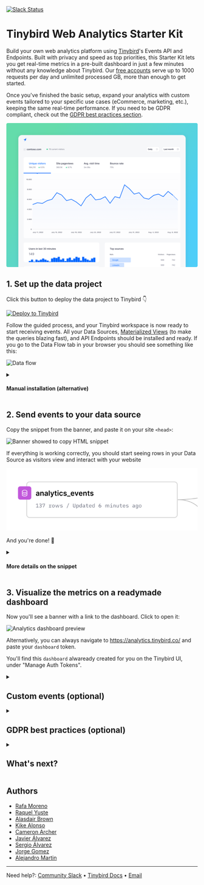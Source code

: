 <p>
  <a href="https://www.tinybird.co/join-our-slack-community"><img alt="Slack Status" src="https://img.shields.io/badge/slack-chat-1FCC83?style=flat&logo=slack"></a>
</p>

# Tinybird Web Analytics Starter Kit

Build your own web analytics platform using [Tinybird](https://www.tinybird.co/)'s Events API and Endpoints. Built with privacy and speed as top priorities, this Starter Kit lets you get real-time metrics in a pre-built dashboard in just a few minutes without any knowledge about Tinybird. Our [free accounts](https://www.tinybird.co/pricing) serve up to 1000 requests per day and unlimited processed GB, more than enough to get started.

<!-- You can look at the [Web Analytics Starter Kit](https://www.tinybird.co/starter-kits) site to get a better glimpse of the final result.  -->
Once you've finished the basic setup, expand your analytics with custom events tailored to your specific use cases (eCommerce, marketing, etc.), keeping the same real-time performance. If you need to be GDPR compliant, check out the [GDPR best practices section](#gdpr).

![Tinybird Web Analytics Dashboard](./assets/img/repo-banner.png)


## 1. Set up the data project

Click this button to deploy the data project to Tinybird 👇

[![Deploy to Tinybird](https://cdn.tinybird.co/button)](https://ui.tinybird.co/workspaces/new?name=web_analytics&starter_kit=web-analytics-starter-kit)

Follow the guided process, and your Tinybird workspace is now ready to start receiving events. All your Data Sources, [Materialized Views](https://www.tinybird.co/guide/materialized-columns) (to make the queries blazing fast), and API Endpoints should be installed and ready. If you go to the Data Flow tab in your browser you should see something like this:

![Data flow](./assets/img/data_flow.png)
<!-- maybe add some explanations on top of the flow? -->

<details id='manual-install'> 
<summary><h4>Manual installation (alternative)</h4></summary>

1. Create a [Tinybird account](https://ui.tinybird.co/signup).
2. Create a Workspace and go to **Manage Auth tokens** to copy your admin token.
3. Clone this repository:

```bash
git clone https://github.com/tinybirdco/web-analytics-starter-kit
cd web-analytics-starter-kit
cd tinybird
```

4. Install the Tinybird CLI using `pip install tinybird-cli`. [Detailed instructions here](https://docs.tinybird.co/cli.html#how-to-install).

5. Authenticate on the CLI using `tb auth` and paste the token you just copied.

6. Push the project using `tb push`.

</details>

## 2. Send events to your data source

Copy the snippet from the banner, and paste it on your site `<head>`:

![Banner showed to copy HTML snippet](./assets/img/banner_snippet.png)

If everything is working correctly, you should start seeing rows in your Data Source as visitors view and interact with your website

![Incoming events](./assets/img/events-incoming.svg)

And you're done! 🙌

<details id='manual-install'> 
<summary><h4>More details on the snippet</h4></summary>

The banner generates a snippet like this one, including the tracking script:

```html
<script src="https://unpkg.com/@tinybirdco/flock.js" data-token="YOUR_TRACKER_TOKEN"></script>
```

Script parameters:

| Parameter | Mandatory | Description |
| --- | --- |--- |
| `data-token` | Yes | Your `tracker` token. It's already created for you, you can find it on the Tinybird UI under "Manage Auth Tokens" |
| `data-proxy` | No | Your domain URL to proxy the request, if you follow the optional steps for "GDPR Best Practices" |
| `data-host` | No | Tinybird host URL. Ddefaults to `https://api.tinybird.co/`, but could be `https://api.us-east.tinybird.co` or a dedicated cluster. The banner already generates the snippet with the proper host. |
| `data-datasource` | No | If you iterate the landing data source, or you just want to ingest the event in a different one, you can specify the landing data source name. |

</details>

## 3. Visualize the metrics on a readymade dashboard

Now you'll see a banner with a link to the dashboard. Click to open it:

![Analytics dashboard preview](./assets/img/banner_dashboard.png)

Alternatively, you can always navigate to https://analytics.tinybird.co/ and paste your `dashboard` token.

You'll find this `dashboard` alwaready created for you on the Tinybird UI, under "Manage Auth Tokens".

<details>
<summary><h2>Custom events (optional)</h2></summary>

> **Warning**<br>
> **GDPR**: Don't track any personal (PII), ids, codes, or any other information that may lead to identify an individual (not even fingerprinting). Track only the essential events when needed, and use aggregated metrics.

The script also provides you with a function to send custom events. You can simply add this to your application at any point:

```js
Tinybird.trackEvent('add_to_cart', {
  partnumber: 'A1708 (EMC 3164)',
  quantity: 1
});
```

You can also fork the dashboard project in this repository and create custom components for your new events. It's a Next.js project, so you can deploy it easily on [Vercel](https://vercel.com/).

> *Custom Ecommerce events examples coming soon!*

</details>


<details id='gdpr'> 
<summary><h2>GDPR best practices (optional)</h2></summary>

> **Warning**<br>
> **GDPR**: These are some tips to follow the GDPR guidelines, but compliance is not guaranteed. Follow these instructions and assess with your legal team. For more details on how to implement a privacy-first tracker for compliance, [read this](https://www.tinybird.co/blog-posts/privacy-first-google-analytics-alternative).

Requirements:

- Create your Tinybird Workspace in **EU** region.
- Don't track any personal (PII), ids, codes, or any other information that may lead to identify an individual (not even fingerprinting).
- Track only the essential events when needed.
- Use aggregated metrics, never at individual level (session).
- Your visitors should be able to opt out at ANY time.

### Instructions to make it a first-party solution

To make this a first-party solution end-to-end, you'll need to send the events to the data pipeline using your own domain. You'll own the data, and Tinybird won't analyze it in any way.

You will need to set up:

- A tracking script delivery under <!-- this seems incomplete? -->
- A proxy to Tinybird Events API

<!-- add an option to test with a data generator? -->

1. Deploy the [middleware](./middleware/) to Vercel.

    [![Deploy with Vercel](https://vercel.com/button)](https://vercel.com/new/clone?repository-url=https%3A%2F%2Fgithub.com%2Ftinybirdco%2Fweb-analytics-starter-kit%2Ftree%2Fmain%2Fmiddleware&env=TINYBIRD_TOKEN&envDescription=Tinybird%20token%20needed%20for%20ingestion&project-name=web-analytics)

2. Fill in the `TINYBIRD_TOKEN` environment variable with the ingestion token you created in the basic setup.

3. Add a subdomain to your site, for example `events.example.com`.  Most ad-blockers won't block a subdomain on your root domain, but just to be sure, avoid `analytics.example.com`, `tracking.example.com` or similar so anti-trackers don't block your requests.

4. Update the snippet from the basic setup to this, using your configured subdomain:

```html
<script src="https://events.example.com/index.js" data-proxy="https://events.example.com"></script>
```

</details>


<details id='next'> 
<summary><h2>What's next?</h2></summary>

- **Need more inspiration?** Check out our upcoming [live coding session](https://www.tinybird.co/live-coding-sessions/google-analytics-free).
- **The big picture:** [How an eCommerce giant replaced Google Analytics for privacy and scale](https://www.tinybird.co/blog-posts/ecommerce-google-analytics-alternative)
</details>


##  Authors

- [Rafa Moreno](https://github.com/rmorehig)
- [Raquel Yuste](https://github.com/raqyuste)
- [Alasdair Brown](https://github.com/sdairs)
- [Kike Alonso](https://github.com/kukukaka)
- [Cameron Archer](https://github.com/tb-peregrine)
- [Javier Álvarez](https://github.com/xavijam)
- [Sergio Álvarez](https://github.com/saleiva)
- [Jorge Gomez](https://github.com/jorgesancha)
- [Alejandro Martin](https://github.com/alejandromav)

---

Need help?: [Community Slack](https://www.tinybird.co/join-our-slack-community) &bull; [Tinybird Docs](https://docs.tinybird.co/) &bull; [Email](mailto:kike@tinybird.co)
